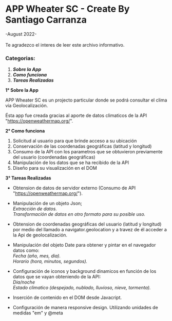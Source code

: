 # APP Wheater SC - Create By Santiago Carranza
-August 2022- <br><br>
Te agradezco el interes de leer este archivo informativo.

### Categorias:
1. ***Sobre la App***
2. ***Como funciona***
3. ***Tareas Realizadas***


**1° Sobre la App**

APP Wheater SC es un projecto particular donde se podrá consultar el clima via Geolocalización.

Ésta app fue creada gracias al aporte de datos climaticos de la API "https://openweathermap.org/".


**2° Como funciona**

1. Solicitud al usuario para que brinde acceso a su ubicación
2. Conservación de las coordenadas geográficas (latitud y longitud)
3. Consumo de la API con los parametros que se obtuvieron previamente del usuario (coordenadas geográficas)
4. Manipulación de los datos que se ha recibido de la API 
5. Diseño para su visualización en el DOM


**3° Tareas Realizadas**

* Obtension de datos de servidor externo (Consumo de API "https://openweathermap.org/").

* Manipulación de un objeto Json;<br>
*Extracción de datos.* <br>
*Transformación de datos en otro formato para su posible uso.*

* Obtension de coordenadas geográficas del usuario (latitud y longitud) por medio del llamado a navigator.geolocation y a travez de él acceder a la Api de geolocalización.

* Manipulación del objeto Date para obtener y pintar en el navegador datos como:<br>
*Fecha (año, mes, dia).* <br>
*Horario (hora, minutos, segundos).*

* Configuración de iconos y background dinamicos en función de los datos que se vayan obteniendo de la API:<br>
*Dia/noche* <br>
*Estado climatico (despejado, nublado, lluvioso, nieve, tormenta).*

* Inserción de contenido en el DOM desde Javacript.

* Configuración de manera responsive design. Utilizando unidades de medidas "em" y @meta







